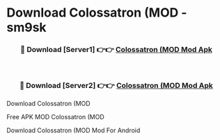 # Download Colossatron (MOD - sm9sk



<div align="center">
<h3>🔴 Download [Server1] 👉👉 <a href="https://momento.my/?title=Colossatron_(MOD">Colossatron (MOD Mod Apk</a></h3><br>

<h3>🔴 Download [Server2] 👉👉 <a href="https://momento.my/?title=Colossatron_(MOD">Colossatron (MOD Mod Apk</a></h3>
</div>



Download Colossatron (MOD 

Free APK MOD Colossatron (MOD 

Download Colossatron (MOD Mod For Android
